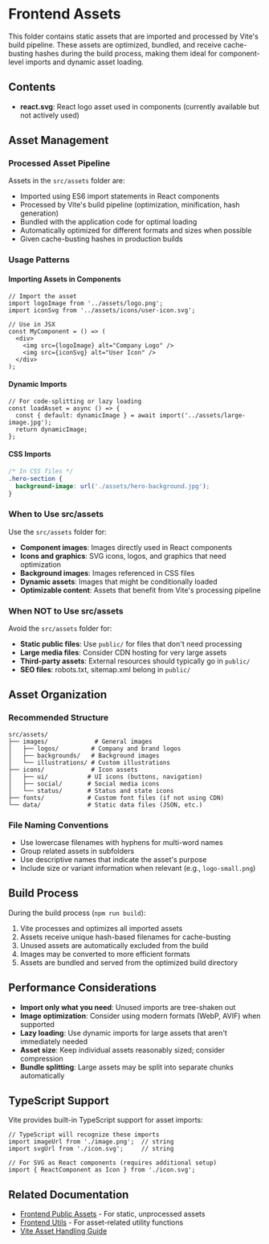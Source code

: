 # Frontend Assets

This folder contains static assets that are imported and processed by Vite's build pipeline. These assets are optimized, bundled, and receive cache-busting hashes during the build process, making them ideal for component-level imports and dynamic asset loading.

## Contents

- **react.svg**: React logo asset used in components (currently available but not actively used)

## Asset Management

### Processed Asset Pipeline

Assets in the `src/assets` folder are:
- Imported using ES6 import statements in React components
- Processed by Vite's build pipeline (optimization, minification, hash generation)
- Bundled with the application code for optimal loading
- Automatically optimized for different formats and sizes when possible
- Given cache-busting hashes in production builds

### Usage Patterns

#### Importing Assets in Components
```tsx
// Import the asset
import logoImage from '../assets/logo.png';
import iconSvg from '../assets/icons/user-icon.svg';

// Use in JSX
const MyComponent = () => (
  <div>
    <img src={logoImage} alt="Company Logo" />
    <img src={iconSvg} alt="User Icon" />
  </div>
);
```

#### Dynamic Imports
```tsx
// For code-splitting or lazy loading
const loadAsset = async () => {
  const { default: dynamicImage } = await import('../assets/large-image.jpg');
  return dynamicImage;
};
```

#### CSS Imports
```css
/* In CSS files */
.hero-section {
  background-image: url('./assets/hero-background.jpg');
}
```

### When to Use src/assets

Use the `src/assets` folder for:
- **Component images**: Images directly used in React components
- **Icons and graphics**: SVG icons, logos, and graphics that need optimization
- **Background images**: Images referenced in CSS files
- **Dynamic assets**: Images that might be conditionally loaded
- **Optimizable content**: Assets that benefit from Vite's processing pipeline

### When NOT to Use src/assets

Avoid the `src/assets` folder for:
- **Static public files**: Use `public/` for files that don't need processing
- **Large media files**: Consider CDN hosting for very large assets
- **Third-party assets**: External resources should typically go in `public/`
- **SEO files**: robots.txt, sitemap.xml belong in `public/`

## Asset Organization

### Recommended Structure
```
src/assets/
├── images/             # General images
│   ├── logos/         # Company and brand logos
│   ├── backgrounds/   # Background images
│   └── illustrations/ # Custom illustrations
├── icons/             # Icon assets
│   ├── ui/           # UI icons (buttons, navigation)
│   ├── social/       # Social media icons
│   └── status/       # Status and state icons
├── fonts/            # Custom font files (if not using CDN)
└── data/             # Static data files (JSON, etc.)
```

### File Naming Conventions
- Use lowercase filenames with hyphens for multi-word names
- Group related assets in subfolders
- Use descriptive names that indicate the asset's purpose
- Include size or variant information when relevant (e.g., `logo-small.png`)

## Build Process

During the build process (`npm run build`):
1. Vite processes and optimizes all imported assets
2. Assets receive unique hash-based filenames for cache-busting
3. Unused assets are automatically excluded from the build
4. Images may be converted to more efficient formats
5. Assets are bundled and served from the optimized build directory

## Performance Considerations

- **Import only what you need**: Unused imports are tree-shaken out
- **Image optimization**: Consider using modern formats (WebP, AVIF) when supported
- **Lazy loading**: Use dynamic imports for large assets that aren't immediately needed
- **Asset size**: Keep individual assets reasonably sized; consider compression
- **Bundle splitting**: Large assets may be split into separate chunks automatically

## TypeScript Support

Vite provides built-in TypeScript support for asset imports:

```tsx
// TypeScript will recognize these imports
import imageUrl from './image.png';  // string
import svgUrl from './icon.svg';     // string

// For SVG as React components (requires additional setup)
import { ReactComponent as Icon } from './icon.svg';
```

## Related Documentation

- [Frontend Public Assets](../../public/README.md) - For static, unprocessed assets
- [Frontend Utils](../utils/README.md) - For asset-related utility functions
- [Vite Asset Handling Guide](https://vitejs.dev/guide/assets.html)